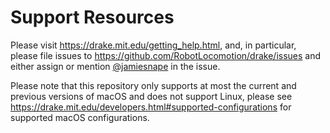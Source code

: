 # Support Resources

Please visit <https://drake.mit.edu/getting_help.html>, and, in particular,
please file issues to <https://github.com/RobotLocomotion/drake/issues> and
either assign or mention [@jamiesnape](https://github.com/jamiesnape) in the
issue.

Please note that this repository only supports at most the current and previous
versions of macOS and does not support Linux, please see
<https://drake.mit.edu/developers.html#supported-configurations> for supported
macOS configurations.
